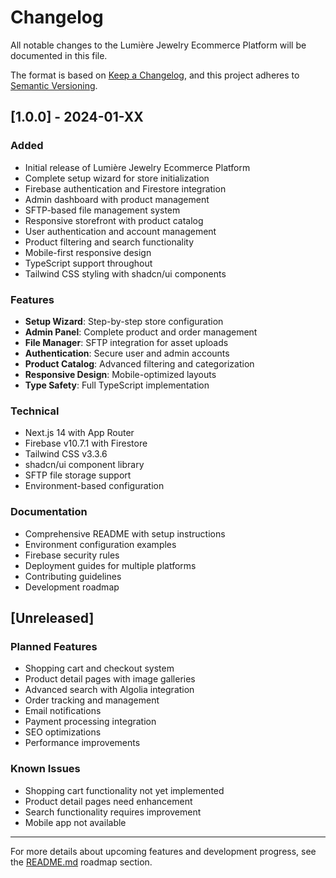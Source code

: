 # Changelog

All notable changes to the Lumière Jewelry Ecommerce Platform will be documented in this file.

The format is based on [Keep a Changelog](https://keepachangelog.com/en/1.0.0/),
and this project adheres to [Semantic Versioning](https://semver.org/spec/v2.0.0.html).

## [1.0.0] - 2024-01-XX

### Added
- Initial release of Lumière Jewelry Ecommerce Platform
- Complete setup wizard for store initialization
- Firebase authentication and Firestore integration
- Admin dashboard with product management
- SFTP-based file management system
- Responsive storefront with product catalog
- User authentication and account management
- Product filtering and search functionality
- Mobile-first responsive design
- TypeScript support throughout
- Tailwind CSS styling with shadcn/ui components

### Features
- **Setup Wizard**: Step-by-step store configuration
- **Admin Panel**: Complete product and order management
- **File Manager**: SFTP integration for asset uploads
- **Authentication**: Secure user and admin accounts
- **Product Catalog**: Advanced filtering and categorization
- **Responsive Design**: Mobile-optimized layouts
- **Type Safety**: Full TypeScript implementation

### Technical
- Next.js 14 with App Router
- Firebase v10.7.1 with Firestore
- Tailwind CSS v3.3.6
- shadcn/ui component library
- SFTP file storage support
- Environment-based configuration

### Documentation
- Comprehensive README with setup instructions
- Environment configuration examples
- Firebase security rules
- Deployment guides for multiple platforms
- Contributing guidelines
- Development roadmap

## [Unreleased]

### Planned Features
- Shopping cart and checkout system
- Product detail pages with image galleries
- Advanced search with Algolia integration
- Order tracking and management
- Email notifications
- Payment processing integration
- SEO optimizations
- Performance improvements

### Known Issues
- Shopping cart functionality not yet implemented
- Product detail pages need enhancement
- Search functionality requires improvement
- Mobile app not available

---

For more details about upcoming features and development progress, see the [README.md](README.md) roadmap section.
